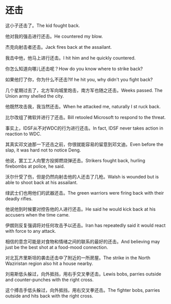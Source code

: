 # 还击

<p><span class="chinese">这小子还击了。</span><span class="english">The kid fought back.</span></p>

<p><span class="chinese">他对我的强击进行还击。</span><span class="english">He countered my blow.</span></p>

<p><span class="chinese">杰克向射击者还击。</span><span class="english">Jack fires back at the assailant.</span></p>

<p><span class="chinese">我击中他，他马上进行还击。</span><span class="english">I hit him and he quickly countered.</span></p>

<p><span class="chinese">你怎么知道向哪儿还击呢？</span><span class="english">How do you know where to strike back?</span></p>

<p><span class="chinese">如果他打了你，你为什么不还击?</span><span class="english">If he hit you, why didn't you fight back?</span></p>

<p><span class="chinese">几个星期过去了，北方军向城里炮击，南方军也随之还击。</span><span class="english">Weeks passed. The Union army shelled the city.</span></p>

<p><span class="chinese">他既然攻击我，我当然还击。</span><span class="english">When he attacked me, naturally I st ruck back.</span></p>

<p><span class="chinese">比尔改组了微软并进行了还击。</span><span class="english">Bill retooled Microsoft to respond to the threat.</span></p>

<p><span class="chinese">事实上，IDSF从不对WDC的行为进行还击。</span><span class="english">In fact, IDSF never takes action in reaction to WDC.</span></p>

<p><span class="chinese">其真实邓文迪那一下还击之前，你很就能容易的留意到邓文迪。</span><span class="english">Even before the slap, it was hard not to notice Deng.</span></p>

<p><span class="chinese">他说，罢工工人向警方投掷燃烧弹还击。</span><span class="english">Strikers fought back, hurling firebombs at police, he said.</span></p>

<p><span class="chinese">沃尔什受了伤，但是仍然向射击他的人还击了几枪。</span><span class="english">Walsh is wounded but is able to shoot back at his assailant.</span></p>

<p><span class="chinese">绿武士们也用他们的武器还击。</span><span class="english">The green warriors were firing back with their deadly rifles.</span></p>

<p><span class="chinese">他说他到时候要对控告他的人进行还击。</span><span class="english">He said he would kick back at his accusers when the time came.</span></p>

<p><span class="chinese">伊朗则反复强调将对任何攻击予以还击。</span><span class="english">Iran has repeatedly said it would react with force to any attack.</span></p>

<p><span class="chinese">相信的意念可能是对食物和情绪之间的联系的最好的还击。</span><span class="english">And believing may just be the best shot at a food-mood connection.</span></p>

<p><span class="chinese">对北瓦齐里斯坦的袭击还击中了附近的一所房屋。</span><span class="english">The strike in the North Waziristan region also hit a house nearby.</span></p>

<p><span class="chinese">刘易斯低头躲过，向外抵挡，用右手交叉拳还击。</span><span class="english">Lewis bobs, parries outside and counter-punches with the right cross.</span></p>

<p><span class="chinese">这个搏击手低头躲过，向外抵挡，用右交叉拳还击。</span><span class="english">The fighter bobs, parries outside and hits back with the right cross.</span></p>


